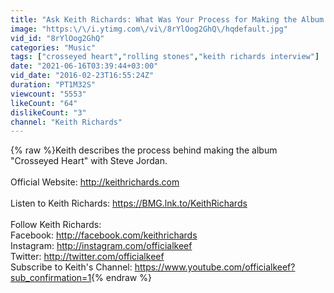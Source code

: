 ```yaml
---
title: "Ask Keith Richards: What Was Your Process for Making the Album \"Crosseyed Heart\"?"
image: "https:\/\/i.ytimg.com\/vi\/8rYlOog2GhQ\/hqdefault.jpg"
vid_id: "8rYlOog2GhQ"
categories: "Music"
tags: ["crosseyed heart","rolling stones","keith richards interview"]
date: "2021-06-16T03:39:44+03:00"
vid_date: "2016-02-23T16:55:24Z"
duration: "PT1M32S"
viewcount: "5553"
likeCount: "64"
dislikeCount: "3"
channel: "Keith Richards"
---
```

{% raw %}Keith describes the process behind making the album &quot;Crosseyed Heart&quot; with Steve Jordan. <br /><br />Official Website: <a rel="nofollow" target="blank" href="http://keithrichards.com">http://keithrichards.com</a><br /><br />Listen to Keith Richards: <a rel="nofollow" target="blank" href="https://BMG.lnk.to/KeithRichards">https://BMG.lnk.to/KeithRichards</a><br /><br />Follow Keith Richards: <br />Facebook: <a rel="nofollow" target="blank" href="http://facebook.com/keithrichards">http://facebook.com/keithrichards</a> <br />Instagram: <a rel="nofollow" target="blank" href="http://instagram.com/officialkeef">http://instagram.com/officialkeef</a> <br />Twitter: <a rel="nofollow" target="blank" href="http://twitter.com/officialkeef">http://twitter.com/officialkeef</a> <br />Subscribe to Keith's Channel: <a rel="nofollow" target="blank" href="https://www.youtube.com/officialkeef?sub_confirmation=1">https://www.youtube.com/officialkeef?sub_confirmation=1</a>{% endraw %}
